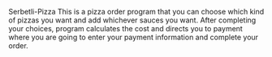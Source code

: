 Serbetli-Pizza
This is a pizza order program that you can choose which kind of pizzas you want and add whichever sauces you want. After completing your choices, program calculates the cost and directs you to payment where you are going to enter your payment information and complete your order.
